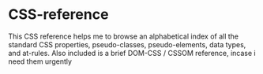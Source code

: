 # CSS-reference
This CSS reference helps me to browse an alphabetical index of all the standard CSS properties, pseudo-classes, pseudo-elements, data types, and at-rules. Also included is a brief DOM-CSS / CSSOM reference, incase i need them urgently

